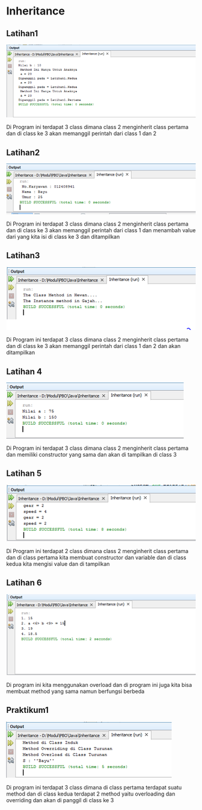 # Inheritance

## Latihan1
![alt text](Test.PNG )

Di Program ini terdapat 3 class dimana class 2 menginherit class 
pertama dan di class ke 3 akan memanggil perintah dari class 1 dan 2

## Latihan2
![alt text](Employee.PNG)

Di Program ini terdapat 3 class dimana class 2 menginherit class 
pertama dan di class ke 3 akan memanggil perintah dari class 1 dan menambah value dari yang kita isi di class ke 3 dan ditampilkan

## Latihan3
![alt text](Gajah.PNG)

Di Program ini terdapat 3 class dimana class 2 menginherit class 
pertama dan di class ke 3 akan memanggil perintah dari class 1 dan 2 dan akan ditampilkan 

## Latihan 4
![alt text](override.PNG)

Di Program ini terdapat 3 class dimana class 2 menginherit class 
pertama dan memiliki constructor yang sama dan akan di tampilkan di class 3

## Latihan 5
![alt text](truck.PNG)

Di Program ini terdapat 2 class dimana class 2 menginherit class 
pertama dan di class pertama kita membuat constructor dan variable dan di class kedua kita mengisi value dan di tampilkan

## Latihan 6
![alt text](Lat6.PNG)

Di program ini kita menggunakan overload dan di program ini juga kita bisa membuat method yang sama namun berfungsi berbeda 

## Praktikum1
![alt text](Uji.PNG)

Di program ini terdapat 3 class dimana di class pertama terdapat suatu method dan di class kedua terdapat 2 method yaitu overloading dan overriding dan akan di panggil di class ke 3
